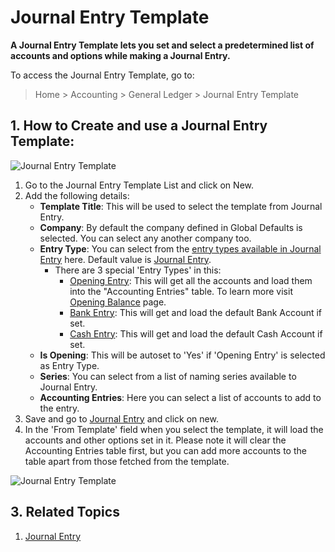 <!-- add-breadcrumbs -->
# Journal Entry Template

**A Journal Entry Template lets you set and select a predetermined list of accounts and options while making a Journal Entry.**

To access the Journal Entry Template, go to:

> Home > Accounting > General Ledger > Journal Entry Template

## 1. How to Create and use a Journal Entry Template:

<img class="screenshot" alt="Journal Entry Template" src="{{docs_base_url}}/assets/img/accounts/journal-entry-template-1.png">

  1. Go to the Journal Entry Template List and click on New.
  2. Add the following details:
      * **Template Title**: This will be used to select the template from Journal Entry.
      * **Company**: By default the company defined in Global Defaults is selected. You can select any another company too.
      * **Entry Type**: You can select from the [entry types available in Journal Entry](/docs/v12/user/manual/en/accounts/journal-entry#3-journal-entry-types) here. Default value is [Journal Entry](/docs/v12/user/manual/en/accounts/journal-entry#31-journal-entry).
        * There are 3 special 'Entry Types' in this:
          * [Opening Entry](/docs/v12/user/manual/en/accounts/journal-entry#311-opening-entry): This will get all the accounts and load them into the "Accounting Entries" table. To learn more visit [Opening Balance](/docs/v12/user/manual/en/accounts/opening-balance) page.
          * [Bank Entry](/docs/v12/user/manual/en/accounts/journal-entry#33-bank-entry): This will get and load the default Bank Account if set.
          * [Cash Entry](/docs/v12/user/manual/en/accounts/journal-entry#34-cash-entry): This will get and load the default Cash Account if set.
      * **Is Opening**: This will be autoset to 'Yes' if 'Opening Entry' is selected as Entry Type.
      * **Series**: You can select from a list of naming series available to Journal Entry.
      * **Accounting Entries**: Here you can select a list of accounts to add to the entry.
  3. Save and go to [Journal Entry](/docs/v12/user/manual/en/accounts/journal-entry#1-how-to-create-a-journal-entry) and click on new.
  4. In the 'From Template' field when you select the template, it will load the accounts and other options set in it. Please note it will clear the Accounting Entries table first, but you can add more accounts to the table apart from those fetched from the template.

<img class="screenshot" alt="Journal Entry Template" src="{{docs_base_url}}/assets/img/accounts/journal-entry-template-2.gif">

## 3. Related Topics
  1. [Journal Entry](/docs/v12/user/manual/en/accounts/journal-entry)
